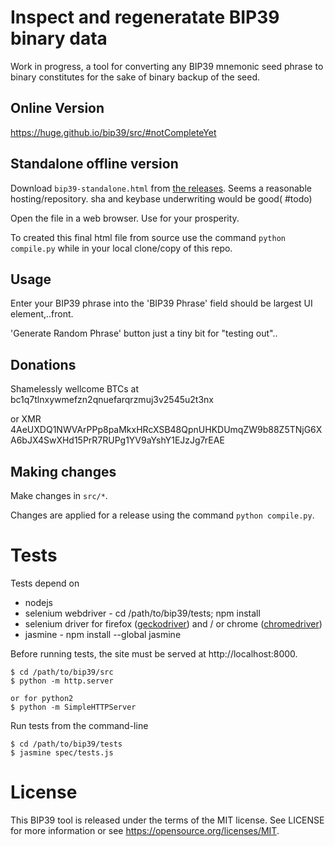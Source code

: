 # Inspect and regeneratate BIP39 binary data

Work in progress, a tool for converting any BIP39 mnemonic seed phrase to binary constitutes for the sake of binary backup of the seed.

## Online Version

https://huge.github.io/bip39/src/#notCompleteYet

## Standalone offline version

Download `bip39-standalone.html` from
[the releases](https://github.com/huge/bip39/releases). Seems a reasonable hosting/repository. sha and keybase underwriting would be good( #todo)

Open the file in a web browser. Use for your prosperity.

To created this final html file from source use the command `python compile.py` while in your local clone/copy of this repo.

## Usage

Enter your BIP39 phrase into the 'BIP39 Phrase' field
  should be largest UI element,..front.

'Generate Random Phrase' button just a tiny bit for "testing out"..

## Donations

Shamelessly wellcome BTCs at 
bc1q7tlnxywmefzn2qnuefarqrzmuj3v2545u2t3nx 

or XMR 4AeUXDQ1NWVArPPp8paMkxHRcXSB48QpnUHKDUmqZW9b88Z5TNjG6XA6bJX4SwXHd15PrR7RUPg1YV9aYshY1EJzJg7rEAE 

## Making changes

Make changes in `src/*`.

Changes are applied for a release using the command `python compile.py`.

# Tests

Tests depend on

* nodejs
* selenium webdriver - cd /path/to/bip39/tests; npm install
* selenium driver for firefox ([geckodriver](https://github.com/mozilla/geckodriver/releases)) and / or chrome ([chromedriver](https://sites.google.com/a/chromium.org/chromedriver/downloads))
* jasmine - npm install --global jasmine

Before running tests, the site must be served at http://localhost:8000.

```
$ cd /path/to/bip39/src
$ python -m http.server

or for python2
$ python -m SimpleHTTPServer
```

Run tests from the command-line

```
$ cd /path/to/bip39/tests
$ jasmine spec/tests.js
```

# License

This BIP39 tool is released under the terms of the MIT license. See LICENSE for
more information or see https://opensource.org/licenses/MIT.
